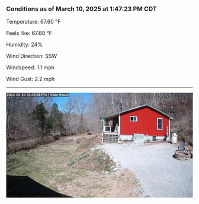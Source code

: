 ### Conditions as of March 10, 2025 at 1:47:23 PM CDT 

Temperature: 67.60 &deg;F

Feels like: 67.60 &deg;F

Humidity: 24%

Wind Direction: SSW

Windspeed: 1.1 mph

Wind Gust: 2.2 mph

---

<img src="./images/latest.jpeg"/>

